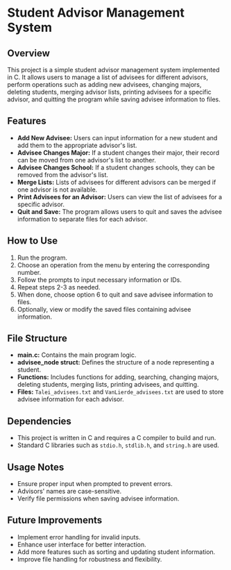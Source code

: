 # Student Advisor Management System

## Overview
This project is a simple student advisor management system implemented in C. It allows users to manage a list of advisees for different advisors, perform operations such as adding new advisees, changing majors, deleting students, merging advisor lists, printing advisees for a specific advisor, and quitting the program while saving advisee information to files.

## Features
- **Add New Advisee:** Users can input information for a new student and add them to the appropriate advisor's list.
- **Advisee Changes Major:** If a student changes their major, their record can be moved from one advisor's list to another.
- **Advisee Changes School:** If a student changes schools, they can be removed from the advisor's list.
- **Merge Lists:** Lists of advisees for different advisors can be merged if one advisor is not available.
- **Print Advisees for an Advisor:** Users can view the list of advisees for a specific advisor.
- **Quit and Save:** The program allows users to quit and saves the advisee information to separate files for each advisor.

## How to Use
1. Run the program.
2. Choose an operation from the menu by entering the corresponding number.
3. Follow the prompts to input necessary information or IDs.
4. Repeat steps 2-3 as needed.
5. When done, choose option 6 to quit and save advisee information to files.
6. Optionally, view or modify the saved files containing advisee information.

## File Structure
- **main.c:** Contains the main program logic.
- **advisee_node struct:** Defines the structure of a node representing a student.
- **Functions:** Includes functions for adding, searching, changing majors, deleting students, merging lists, printing advisees, and quitting.
- **Files:** `Talei_advisees.txt` and `VanLierde_advisees.txt` are used to store advisee information for each advisor.

## Dependencies
- This project is written in C and requires a C compiler to build and run.
- Standard C libraries such as `stdio.h`, `stdlib.h`, and `string.h` are used.

## Usage Notes
- Ensure proper input when prompted to prevent errors.
- Advisors' names are case-sensitive.
- Verify file permissions when saving advisee information.

## Future Improvements
- Implement error handling for invalid inputs.
- Enhance user interface for better interaction.
- Add more features such as sorting and updating student information.
- Improve file handling for robustness and flexibility.
